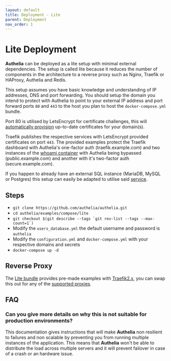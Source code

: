 ```yaml
---
layout: default
title: Deployment - Lite
parent: Deployment
nav_order: 1
---
```


# Lite Deployment

**Authelia** can be deployed as a lite setup with minimal external dependencies.
The setup is called lite because it reduces the number of components in the architecture
to a reverse proxy such as Nginx, Traefik or HAProxy, Authelia and Redis.

This setup assumes you have basic knowledge and understanding of IP addresses, DNS and port
forwarding. You should setup the domain you intend to protect with Authelia to point to your
external IP address and port forward ports `80` and `443` to the host you plan to host the
`docker-compose.yml` bundle.

Port 80 is utilised by LetsEncrypt for certificate challenges, this will [automatically
provision](https://docs.traefik.io/https/acme/) up-to-date certificates for your domain(s).

Traefik publishes the respective services with LetsEncrypt provided certificates on port `443`.
The provided examples protect the Traefik dashboard with Authelia's one-factor auth
(traefik.example.com) and two instances of the
[whoami container](https://hub.docker.com/r/traefik/whoami) with Authelia being
bypassed (public.example.com) and another with it's two-factor auth (secure.example.com). 

If you happen to already have an external SQL instance (MariaDB, MySQL or Postgres) this 
setup can easily be adapted to utilise said [service](../configuration/storage/index.md).

## Steps

- `git clone https://github.com/authelia/authelia.git`
- `cd authelia/examples/compose/lite`
- ``git checkout $(git describe --tags `git rev-list --tags --max-count=1`)``
- Modify the `users_database.yml` the default username and password is `authelia`
- Modify the `configuration.yml` and `docker-compose.yml` with your respective domains and secrets
- `docker-compose up -d`

## Reverse Proxy

The [Lite bundle](https://github.com/authelia/authelia/blob/master/examples/compose/lite/docker-compose.yml)
provides pre-made examples with [Traefik2.x](./supported-proxies/traefik2.x.md), you can swap this
out for any of the [supported proxies](./supported-proxies/index.md).

## FAQ

### Can you give more details on why this is not suitable for production environments?

This documentation gives instructions that will make **Authelia** non
resilient to failures and non scalable by preventing you from running multiple
instances of the application. This means that **Authelia** won't be able to distribute
the load across multiple servers and it will prevent failover in case of a
crash or an hardware issue.
